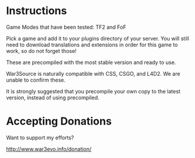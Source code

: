 # Instructions #

Game Modes that have been tested:  TF2 and FoF

Pick a game and add it to your plugins directory of your server.   You will still need to download translations and extensions in order for this game to work, so do not forget those!

These are precompiled with the most stable version and ready to use.

War3Source is naturally compatible with CSS, CSGO, and L4D2.   We are unable to confirm these.

It is strongly suggested that you precompile your own copy  to the latest version, instead of using precompiled.


# Accepting Donations #

Want to support my efforts?

http://www.war3evo.info/donation/
